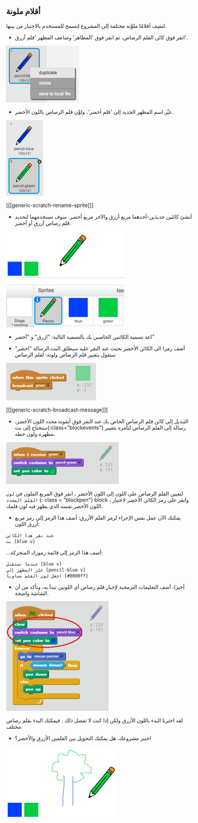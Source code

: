 ## أقلام ملونة

لنضِف أقلامًا ملوَّنة مختلفة إلى المشروع لنسمح للمستخدم بالاختيار من بينها.

+ انقر فوق كائن القلم الرصاص، ثم انقر فوق 'المظاهر' وضاعف المظهر 'قلم أزرق'.

![لقطة الشاشة](images/paint-blue-duplicate.png)

+ غيِّر اسم المظهر الجديد إلى 'قلم أخضر'، ولوِّن قلم الرصاص باللون الأخضر.

![لقطة الشاشة](images/paint-pencil-green.png)

[[[generic-scratch-rename-sprite]]]

+ أنشئ كائنَين جديدَين-أحدهما مربع أزرق والآخر مربع أخضر. سوف تستخدمهما لتحديد قلم رصاص أزرق أو أخضر.

![لقطة الشاشة](images/paint-selectors.png)

+ اعد تسمية الكائنين الخاصين بك بالتسمية التالية: "ازرق" و "أخضر"

+ أضف رمزا الى الكائن الأخضر بحيث عند النقر عليه سيطلق البث.الرسالة "اخضر" ستقول بتغيير قلم الرصاص ولونه: لقلم الرصاص

![بث أخضر](images/paint-broadcast-green.png)

[[[generic-scratch-broadcast-message]]]

+ التبديل إلى كائن قلم الرصاص الخاص بك عند النقر فوق أيقونة محدد اللون الأخضر، ستحتاج إلى بث{:class="blockevents"} رسالة إلى القلم الرصاص لتأمره بتغيير مظهره ولون خطه.

![بث أخضر](images/broadcast-green.png)

لتعيين القلم الرصاص على اللون إلى اللون الأخضر ، انقر فوق المربع الملون في ` لون القلم المحدد ` {: class = "blockpen"} block ، وانقر على رمز الكائن الأخضر لاختيار اللون الأخضر نفسه الذي يظهر فيه لون قلمك.

+ يمكنك الآن عمل نفس الإجراء لرمز القلم الأزرق: أضف هذا الرمز إلى رمز مربع أزرق اللون:

```blocks
عند نقر هذا الكائن
بث [blue v]
```

...أضف هذا الرمز إلى قائمة رموزك المتحركة:

```blocks
عندما تستقبل [blue v]
غيّر المظهر إلى [pencil-blue v]
اجعل لون القلم مساوياً [#0000ff]
```

+ أخيرا، أضف التعليمات البرمجية لإخبار قلم رصاص أي اللونين تبدأ به، وتأكد من أن الشاشة واضحة.

![قلم البداية](images/start-pencil.png)

لقد اخترنا البدء باللون الأزرق ولكن إذا كنت لا تفضل ذلك ، فيمكنك البدء بقلم رصاص مختلف.

+ اختبر مشروعك. هل يمكنك التحويل بين القلمين الأزرق والأخضر؟

![لقطة الشاشة](images/paint-pens-test.png)